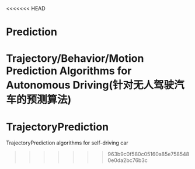 <<<<<<< HEAD
# Prediction
Trajectory/Behavior/Motion Prediction Algorithms for Autonomous Driving(针对无人驾驶汽车的预测算法)
=======
# TrajectoryPrediction
TrajectoryPrediction algorithms for self-driving car
>>>>>>> 963b9c0f580c05160a85e7585480e0da2bc76b3c
